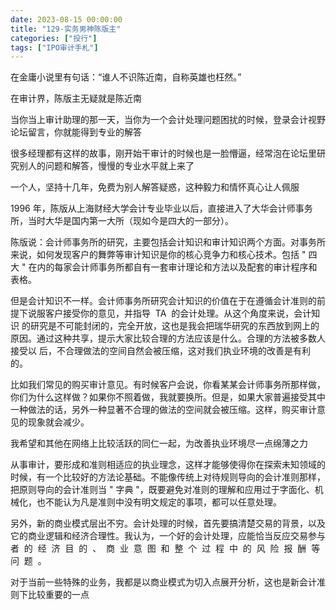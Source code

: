 ```yaml
---
date: 2023-08-15 00:00:00
title: "129-实务男神陈版主"
categories: ["投行"]
tags: ["IPO审计手札"]
---
```

在金庸小说里有句话：“谁人不识陈近南，自称英雄也枉然。”

在审计界，陈版主无疑就是陈近南

当你当上审计助理的那一天，当你为一个会计处理问题困扰的时候，登录会计视野论坛留言，你就能得到专业的解答

很多经理都有这样的故事，刚开始干审计的时候也是一脸懵逼，经常泡在论坛里研究别人的问题和解答，慢慢的专业水平就上来了

一个人，坚持十几年，免费为别人解答疑惑，这种毅力和情怀真心让人佩服

1996 年，陈版从上海财经大学会计专业毕业以后，直接进入了大华会计师事务所，当时大华是国内第一大所（现如今是四大的一部分）。

陈版说：会计师事务所的研究，主要包括会计知识和审计知识两个方面。对事务所来说，如何发现客户的舞弊等审计知识是你的核心竞争力和核心技术。包括 " 四大 " 在内的每家会计师事务所都自有一套审计理论和方法以及配套的审计程序和表格。

  

但是会计知识不一样。会计师事务所研究会计知识的价值在于在遵循会计准则的前 提下说服客户接受你的意见，并指导  TA  的会计处理。从这个角度来说，会计知识 的研究是不可能封闭的，完全开放，这也是我会把瑞华研究的东西放到网上的原因。通过这种共享，提示大家比较合理的方法应该是什么。合理的方法被多数人接受以 后，不合理做法的空间自然会被压缩，这对我们执业环境的改善是有利的。

比如我们常见的购买审计意见。有时候客户会说，你看某某会计师事务所那样做，你们为什么这样做？如果你不照着做，我就要换所。但是，如果大家普遍接受其中一种做法的话，另外一种显著不合理的做法的空间就会被压缩。这样，购买审计意见的现象就会减少。

我希望和其他在网络上比较活跃的同仁一起，为改善执业环境尽一点绵薄之力

从事审计，要形成和准则相适应的执业理念，这样才能够使得你在探索未知领域的时候，有一个比较好的方法论基础。不能像传统上对待规则导向的会计准则那样，把原则导向的会计准则当 " 字典 "，既要避免对准则的理解和应用过于字面化、机械化，也不能认为凡是准则中没有明文规定的事项，都可以任意处理。

另外，新的商业模式层出不穷。会计处理的时候，首先要搞清楚交易的背景，以及它的商业逻辑和经济合理性。我认为，一个好的会计处理，应能恰当反应交易参与者  的  经  济  目  的  、  商  业  意  图  和  整  个  过  程  中  的  风  险  报  酬  等  问  题  。

  

对于当前一些特殊的业务，我都是以商业模式为切入点展开分析，这也是新会计准则下比较重要的一点